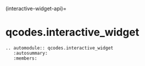 (interactive-widget-api)=

# qcodes.interactive_widget

```{eval-rst}
.. automodule:: qcodes.interactive_widget
   :autosummary:
   :members:
```
